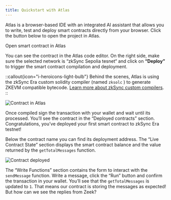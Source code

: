 ```yaml
---
title: Quickstart with Atlas
---
```

Atlas is a browser-based IDE with an integrated AI assistant that allows you to write, test and deploy smart contracts
directly from your browser. Click the button below to open the project in Atlas.
  
<UButton
    icon="i-heroicons-code-bracket"
    size="xl"
    color="primary"
    variant="solid"
    :trailing="false"
    to="https://app.atlaszk.com/projects?template=https://github.com/uF4No/zksync-101-atlas&open=/contracts/ZeekSecretMessages.sol&chainId=300"
    target="_blank"
    >Open smart contract in Atlas</UButton>
  
You can see the contract in the Atlas code editor. On the right side, make sure the selected network is “zkSync Sepolia
tesnet“ and click on **“Deploy”** to trigger the smart contract compilation and deployment.

::callout{icon="i-heroicons-light-bulb"}
Behind the scenes, Atlas is using the zkSync Era custom solidity compiler
(named `zksolc` ) to generate ZKEVM compatible bytecode. [Learn more about zkSync custom compilers](/zk-stack/components/compiler/toolchain/overview).
::

![Contract in Atlas](/images/101-quickstart/101-atlas-contract.png)

Once compiled sign the transaction with your wallet and wait until its processed. You’ll see the contract in the
“Deployed contracts” section. Congratulations, you’ve deployed your first smart contract to zkSync Era testnet!

Below the contract name you can find its deployment address. The “Live Contract State” section displays the smart
contract balance and the value returned by the `getTotalMessages` function.

![Contract deployed](/images/101-quickstart/101-atlas-deployed.png)

The “Write Functions” section contains the form to interact with the `sendMessage` function. Write a message, click the
“Run” button and confirm the transaction in your wallet. You’ll see that the `getTotalMessages` is updated to `1`. That
means our contract is storing the messages as expected! But how can we see the replies from Zeek?
